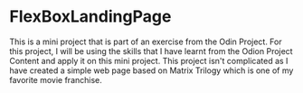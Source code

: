 # FlexBoxLandingPage

This is a mini project that is part of an exercise from the Odin Project. For this project, I will be using the skills that I have learnt from the Odion Project Content and apply it on this mini project. This project isn't complicated as I have created a simple web page based on Matrix Trilogy which is one of my favorite movie franchise.
